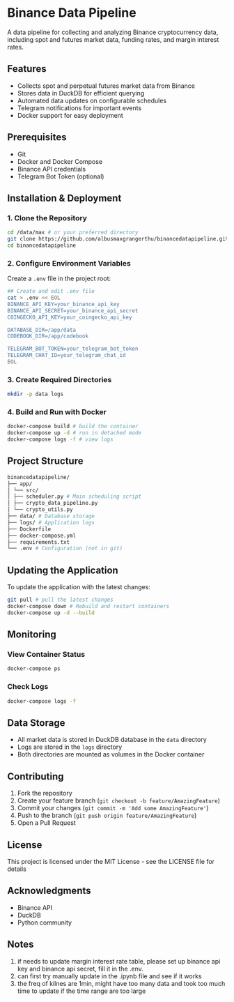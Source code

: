 # Binance Data Pipeline

A data pipeline for collecting and analyzing Binance cryptocurrency data, including spot and futures market data, funding rates, and margin interest rates.

## Features

- Collects spot and perpetual futures market data from Binance
- Stores data in DuckDB for efficient querying
- Automated data updates on configurable schedules
- Telegram notifications for important events
- Docker support for easy deployment

## Prerequisites

- Git
- Docker and Docker Compose
- Binance API credentials
- Telegram Bot Token (optional)

## Installation & Deployment

### 1. Clone the Repository

```bash
cd /data/max # or your preferred directory
git clone https://github.com/albusmaxgrangerthu/binancedatapipeline.git
cd binancedatapipeline
```

### 2. Configure Environment Variables

Create a `.env` file in the project root:

```bash
## Create and edit .env file
cat > .env << EOL
BINANCE_API_KEY=your_binance_api_key
BINANCE_API_SECRET=your_binance_api_secret
COINGECKO_API_KEY=your_coingecko_api_key

DATABASE_DIR=/app/data
CODEBOOK_DIR=/app/codebook

TELEGRAM_BOT_TOKEN=your_telegram_bot_token
TELEGRAM_CHAT_ID=your_telegram_chat_id
EOL
```

### 3. Create Required Directories

```bash
mkdir -p data logs
```

### 4. Build and Run with Docker

```bash
docker-compose build # build the container
docker-compose up -d # run in detached mode
docker-compose logs -f # view logs
```

## Project Structure

```bash
binancedatapipeline/
├── app/
│ └── src/
│ ├── scheduler.py # Main scheduling script
│ ├── crypto_data_pipeline.py
│ └── crypto_utils.py
├── data/ # Database storage
├── logs/ # Application logs
├── Dockerfile
├── docker-compose.yml
├── requirements.txt
└── .env # Configuration (not in git)
```

## Updating the Application

To update the application with the latest changes:

```bash
git pull # pull the latest changes
docker-compose down # Rebuild and restart containers
docker-compose up -d --build
```

## Monitoring

### View Container Status

```bash
docker-compose ps
```

### Check Logs

```bash
docker-compose logs -f
```

## Data Storage

- All market data is stored in DuckDB database in the `data` directory
- Logs are stored in the `logs` directory
- Both directories are mounted as volumes in the Docker container

## Contributing

1. Fork the repository
2. Create your feature branch (`git checkout -b feature/AmazingFeature`)
3. Commit your changes (`git commit -m 'Add some AmazingFeature'`)
4. Push to the branch (`git push origin feature/AmazingFeature`)
5. Open a Pull Request

## License

This project is licensed under the MIT License - see the LICENSE file for details

## Acknowledgments

- Binance API
- DuckDB
- Python community

## Notes

1. if needs to update margin interest rate table, please set up binance api key and binance api secret, fill it in the .env.
2. can first try manually update in the .ipynb file and see if it works
3. the freq of kilnes are 1min, might have too many data and took too much time to update if the time range are too large
